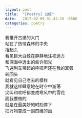 ```yaml
---
layout: post
title:  "[Poetry] 白鲸"
date:   2017-02-09 01:44:15 -0500
categories: poetry
---
```


我推开古堡的大门\
站在了热带森林的中央\
抬起头\
看见巨大白鲸在静静地注视远方\
和深海中透出的些许阳光\
飞速列车带起的呼啸声还在我的耳旁\
转回头\
就看见自己老去的模样\
我就这样肆意地在时空中游荡\
尖叫和欢呼都变成寒风中的雪花\
而我要做的\
就是在最美妙的时刻停下\
把万物变成一副四维的画
